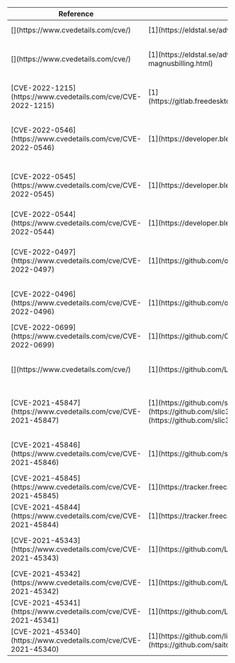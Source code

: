 <table>
<thead>
<tr><th>Reference                                                      </th><th>Report                                                                                                                                               </th><th>CVSS3                                                                                                                                                                                      </th><th>Description                                                </th></tr>
</thead>
<tbody>
<tr><td>[](https://www.cvedetails.com/cve/)                            </td><td>[1](https://eldstal.se/advisories/230328-raspap.html)                                                                                                </td><td>[8.1](https://nvd.nist.gov/vuln-metrics/cvss/v3-calculator?vector=AV:N/AC:L/PR:H/UI:N/S:C/C:N/I:H/A:H/E:F/RL:O/RC:C&amp;version=3.1)                                                           </td><td>Authenticated RCE in RaspAP                                </td></tr>
<tr><td>[](https://www.cvedetails.com/cve/)                            </td><td>[1](https://eldstal.se/advisories/230327-magnusbilling.html)                                                                                         </td><td>[9.4](https://nvd.nist.gov/vuln-metrics/cvss/v3-calculator?vector=AV:N/AC:L/PR:N/UI:N/S:U/C:H/I:L/A:H&amp;version=3.1)                                                                         </td><td>RCE in magnusbilling6 and magnusbilling7                   </td></tr>
<tr><td>[CVE-2022-1215](https://www.cvedetails.com/cve/CVE-2022-1215)  </td><td>[1](https://gitlab.freedesktop.org/libinput/libinput/-/issues/752)                                                                                   </td><td>[7.1](https://nvd.nist.gov/vuln-metrics/cvss/v3-calculator?vector=AV:L/AC:L/PR:H/UI:N/S:C/C:H/I:H/A:H/E:U/RL:O/RC:C&amp;version=3.1)                                                           </td><td>Format string vulnerability in freedesktop&#x27;s libinput      </td></tr>
<tr><td>[CVE-2022-0546](https://www.cvedetails.com/cve/CVE-2022-0546)  </td><td>[1](https://developer.blender.org/T94572)                                                                                                            </td><td>[5.4](https://nvd.nist.gov/vuln-metrics/cvss/v3-calculator?vector=AV:L/AC:L/PR:N/UI:R/S:U/C:L/I:L/A:L/E:U/RL:U/RC:R/CR:X/IR:X/AR:X/MAV:L/MAC:L/MPR:N/MUI:R/MS:C/MC:L/MI:L/MA:L&amp;version=3.1)</td><td>Multiple Out-of-bounds reads/writes in Blender (HDR loader)</td></tr>
<tr><td>[CVE-2022-0545](https://www.cvedetails.com/cve/CVE-2022-0545)  </td><td>[1](https://developer.blender.org/T94629)                                                                                                            </td><td>[7.1](https://nvd.nist.gov/vuln-metrics/cvss/v3-calculator?vector=AV:L/AC:H/PR:N/UI:R/S:U/C:H/I:L/A:L/E:U/RL:U/RC:C/CR:X/IR:X/AR:X/MAV:L/MAC:L/MPR:N/MUI:R/MS:C/MC:H/MI:L/MA:L&amp;version=3.1)</td><td>Controlled out-of-bounds read/write in Blender (IMB_flipy) </td></tr>
<tr><td>[CVE-2022-0544](https://www.cvedetails.com/cve/CVE-2022-0544)  </td><td>[1](https://developer.blender.org/T94661)                                                                                                            </td><td>[4.6](https://nvd.nist.gov/vuln-metrics/cvss/v3-calculator?vector=AV:L/AC:L/PR:N/UI:R/S:U/C:L/I:N/A:L/E:P/RL:T/RC:C/CR:X/IR:X/AR:X/MAV:L/MAC:L/MPR:N/MUI:R/MS:C/MC:L/MI:N/MA:L&amp;version=3.1)</td><td>Out-of-bounds read in Blender (DDS loader)                 </td></tr>
<tr><td>[CVE-2022-0497](https://www.cvedetails.com/cve/CVE-2022-0497)  </td><td>[1](https://github.com/openscad/openscad/issues/4043)                                                                                                </td><td>[4.6](https://nvd.nist.gov/vuln-metrics/cvss/v3-calculator?vector=AV:L/AC:L/PR:N/UI:R/S:U/C:L/I:N/A:L/E:P/RL:T/RC:C/CR:X/IR:X/AR:X/MAV:L/MAC:L/MPR:N/MUI:R/MS:C/MC:L/MI:N/MA:L&amp;version=3.1)</td><td>Out-of-bounds read in OpenSCAD (Comment parser)            </td></tr>
<tr><td>[CVE-2022-0496](https://www.cvedetails.com/cve/CVE-2022-0496)  </td><td>[1](https://github.com/openscad/openscad/issues/4037)                                                                                                </td><td>[4.6](https://nvd.nist.gov/vuln-metrics/cvss/v3-calculator?vector=AV:L/AC:L/PR:N/UI:R/S:U/C:L/I:N/A:L/E:P/RL:T/RC:C/CR:X/IR:X/AR:X/MAV:L/MAC:L/MPR:N/MUI:R/MS:C/MC:L/MI:N/MA:L&amp;version=3.1)</td><td>Out-of-bounds read in OpenSCAD (DXF path)                  </td></tr>
<tr><td>[CVE-2022-0699](https://www.cvedetails.com/cve/CVE-2022-0699)  </td><td>[1](https://github.com/OSGeo/shapelib/issues/39)                                                                                                     </td><td>                                                                                                                                                                                           </td><td>Double-Free in shapelib (contrib/shpsort)                  </td></tr>
<tr><td>[](https://www.cvedetails.com/cve/)                            </td><td>[1](https://github.com/LibreCAD/LibreCAD/issues/1481)                                                                                                </td><td>[4.6](https://nvd.nist.gov/vuln-metrics/cvss/v3-calculator?vector=AV:L/AC:L/PR:N/UI:R/S:U/C:L/I:N/A:L/E:P/RL:T/RC:C/CR:X/IR:X/AR:X/MAV:L/MAC:L/MPR:N/MUI:R/MS:C/MC:L/MI:N/MA:L&amp;version=3.1)</td><td>Out-of-bounds read in LibreCAD (importshp DBF parser)      </td></tr>
<tr><td>[CVE-2021-45847](https://www.cvedetails.com/cve/CVE-2021-45847)</td><td>[1](https://github.com/slic3r/Slic3r/issues/5118) [2](https://github.com/slic3r/Slic3r/issues/5119) [3](https://github.com/slic3r/Slic3r/issues/5120)</td><td>[5.3](https://nvd.nist.gov/vuln-metrics/cvss/v3-calculator?vector=AV:L/AC:L/PR:N/UI:R/S:U/C:N/I:N/A:H/E:H/RL:U/RC:C&amp;version=3.1)                                                           </td><td>Multiple NULL-pointer dereferences in Slic3r (3MF XML)     </td></tr>
<tr><td>[CVE-2021-45846](https://www.cvedetails.com/cve/CVE-2021-45846)</td><td>[1](https://github.com/slic3r/Slic3r/issues/5117)                                                                                                    </td><td>[5.3](https://nvd.nist.gov/vuln-metrics/cvss/v3-calculator?vector=AV:L/AC:L/PR:N/UI:R/S:U/C:N/I:N/A:H/E:H/RL:U/RC:C&amp;version=3.1)                                                           </td><td>NULL-pointer dereference in Slic3r (AMF XML)               </td></tr>
<tr><td>[CVE-2021-45845](https://www.cvedetails.com/cve/CVE-2021-45845)</td><td>[1](https://tracker.freecad.org/view.php?id=4810)                                                                                                    </td><td>[7.5](https://nvd.nist.gov/vuln-metrics/cvss/v3-calculator?vector=AV:L/AC:L/PR:N/UI:R/S:U/C:H/I:H/A:H/E:H/RL:O/RC:C&amp;version=3.1)                                                           </td><td>RCE in FreeCAD (Path Sanity Check script)                  </td></tr>
<tr><td>[CVE-2021-45844](https://www.cvedetails.com/cve/CVE-2021-45844)</td><td>[1](https://tracker.freecad.org/view.php?id=4809)                                                                                                    </td><td>[7.5](https://nvd.nist.gov/vuln-metrics/cvss/v3-calculator?vector=AV:L/AC:L/PR:N/UI:R/S:U/C:H/I:H/A:H/E:H/RL:O/RC:C&amp;version=3.1)                                                           </td><td>RCE in FreeCAD (ODA DWG import)                            </td></tr>
<tr><td>[CVE-2021-45343](https://www.cvedetails.com/cve/CVE-2021-45343)</td><td>[1](https://github.com/LibreCAD/LibreCAD/issues/1468)                                                                                                </td><td>[5.3](https://nvd.nist.gov/vuln-metrics/cvss/v3-calculator?vector=AV:L/AC:L/PR:N/UI:R/S:U/C:N/I:N/A:H/E:X/RL:O/RC:C&amp;version=3.1)                                                           </td><td>NULL-pointer dereference in LibreCAD (DXF HATCH 93)        </td></tr>
<tr><td>[CVE-2021-45342](https://www.cvedetails.com/cve/CVE-2021-45342)</td><td>[1](https://github.com/LibreCAD/LibreCAD/issues/1464)                                                                                                </td><td>[7.8](https://nvd.nist.gov/vuln-metrics/cvss/v3-calculator?vector=AV:L/AC:L/PR:N/UI:R/S:U/C:H/I:H/A:H/E:P/RL:W/RC:C/CR:X/IR:X/AR:X/MAV:L/MAC:L/MPR:N/MUI:R/MS:C/MC:H/MI:H/MA:L&amp;version=3.1)</td><td>RCE in LibreCAD (JWW CDataList)                            </td></tr>
<tr><td>[CVE-2021-45341](https://www.cvedetails.com/cve/CVE-2021-45341)</td><td>[1](https://github.com/LibreCAD/LibreCAD/issues/1462)                                                                                                </td><td>[7.8](https://nvd.nist.gov/vuln-metrics/cvss/v3-calculator?vector=AV:L/AC:L/PR:N/UI:R/S:U/C:H/I:H/A:H/E:P/RL:W/RC:C/CR:X/IR:X/AR:X/MAV:L/MAC:L/MPR:N/MUI:R/MS:C/MC:H/MI:H/MA:L&amp;version=3.1)</td><td>RCE in LibreCAD (JWW CDataMoji)                            </td></tr>
<tr><td>[CVE-2021-45340](https://www.cvedetails.com/cve/CVE-2021-45340)</td><td>[1](https://github.com/libsixel/libsixel/issues/51) [2](https://github.com/saitoha/libsixel/issues/160)                                              </td><td>[5.7](https://nvd.nist.gov/vuln-metrics/cvss/v3-calculator?vector=AV:N/AC:L/PR:N/UI:R/S:U/C:N/I:N/A:H/E:U/RL:O/RC:C&amp;version=3.1)                                                           </td><td>NULL-pointer dereference in libSIXEL                       </td></tr>
</tbody>
</table>
